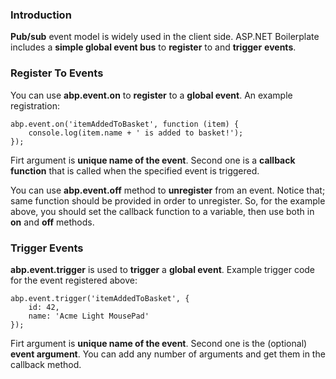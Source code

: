 ### Introduction

**Pub/sub** event model is widely used in the client side. ASP.NET
Boilerplate includes a **simple global event bus** to **register** to
and **trigger** **events**.

### Register To Events

You can use **abp.event.on** to **register** to a **global event**. An
example registration:

    abp.event.on('itemAddedToBasket', function (item) {
        console.log(item.name + ' is added to basket!');
    });

Firt argument is **unique name of the event**. Second one is a
**callback function** that is called when the specified event is
triggered.

You can use **abp.event.off** method to **unregister** from an event.
Notice that; same function should be provided in order to unregister.
So, for the example above, you should set the callback function to a
variable, then use both in **on** and **off** methods.

### Trigger Events

**abp.event.trigger** is used to **trigger** a **global event**. Example
trigger code for the event registered above:

    abp.event.trigger('itemAddedToBasket', {
        id: 42,
        name: 'Acme Light MousePad'
    });

Firt argument is **unique name of the event**. Second one is the
(optional) **event argument**. You can add any number of arguments and
get them in the callback method.
